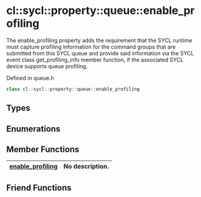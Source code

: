 # cl::sycl::property::queue::enable_profiling

The enable_profiling property adds the requirement that the SYCL runtime must capture profiling information for the command groups that are submitted from this SYCL queue and provide said information via the SYCL event class get_profiling_info member function, if the associated SYCL device supports queue profiling. 

Defined in queue.h

```cpp
class cl::sycl::property::queue::enable_profiling
```

## Types

## Enumerations

## Member Functions

| [enable_profiling](./functions/enable_profiling/README.md) | No description. |
| :--- | :--- |


## Friend Functions

